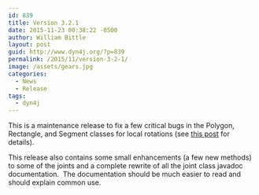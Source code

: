 ```yaml
---
id: 839
title: Version 3.2.1
date: 2015-11-23 00:38:22 -0500
author: William Bittle
layout: post
guid: http://www.dyn4j.org/?p=839
permalink: /2015/11/version-3-2-1/
image: /assets/gears.jpg
categories:
  - News
  - Release
tags:
  - dyn4j
---
```

This is a maintenance release to fix a few critical bugs in the Polygon, Rectangle, and Segment classes for local rotations (see <a onclick="javascript:pageTracker._trackPageview('/outgoing/forum.dyn4j.org/viewtopic.php?f=3&t=255');"  href="http://forum.dyn4j.org/viewtopic.php?f=3&t=255" target="_blank">this post</a> for details).

This release also contains some small enhancements (a few new methods) to some of the joints and a complete rewrite of all the joint class javadoc documentation.  The documentation should be much easier to read and should explain common use.